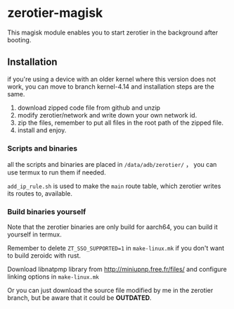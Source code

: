 # zerotier-magisk
This magisk module enables you to start zerotier in the background after booting.

## Installation
if you're using a device with an older kernel where this version does not work, you can move to branch kernel-4.14 and installation steps are the same.

1. download zipped code file from github and unzip
2. modify zerotier/network and write down your own network id.
3. zip the files, remember to put all files in the root path of the zipped file.
4. install and enjoy.

### Scripts and binaries

all the scripts and binaries are placed in `/data/adb/zerotier/` ， you can use termux to run them if needed.

`add_ip_rule.sh` is used to make the `main` route table, which zerotier writes its routes to, available.

### Build binaries yourself

Note that the zerotier binaries are only build for aarch64, you can build it yourself in termux.

Remember to delete `ZT_SSO_SUPPORTED=1` in `make-linux.mk` if you don't want to build zeroidc with rust.

Download libnatpmp library from http://miniupnp.free.fr/files/ and configure linking options in `make-linux.mk`

Or you can just download the source file modified by me in the zerotier branch, but be aware that it could be **OUTDATED**.
